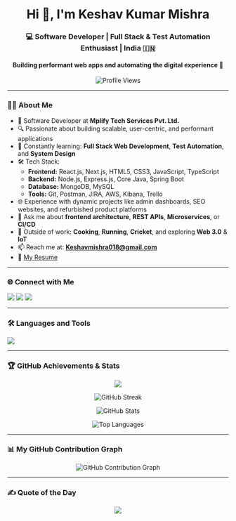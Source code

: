 <h1 align="center">Hi 👋, I'm Keshav Kumar Mishra</h1>
<h3 align="center">💻 Software Developer | Full Stack & Test Automation Enthusiast | India 🇮🇳</h3>
<h4 align="center">Building performant web apps and automating the digital experience 🚀</h4>

<p align="center">
  <img src="https://komarev.com/ghpvc/?username=keshavmishra2&label=Profile%20Views&color=0e75b6&style=flat" alt="Profile Views" />
</p>

---

### 👨‍💻 About Me

- 💼 Software Developer at **Mplify Tech Services Pvt. Ltd.**
- 🔍 Passionate about building scalable, user-centric, and performant applications
- 🧠 Constantly learning: **Full Stack Web Development**, **Test Automation**, and **System Design**
- 🛠️ Tech Stack:
  - **Frontend:** React.js, Next.js, HTML5, CSS3, JavaScript, TypeScript
  - **Backend:** Node.js, Express.js, Core Java, Spring Boot
  - **Database:** MongoDB, MySQL
  - **Tools:** Git, Postman, JIRA, AWS, Kibana, Trello
- 🌐 Experience with dynamic projects like admin dashboards, SEO websites, and refurbished product platforms
- 💬 Ask me about **frontend architecture**, **REST APIs**, **Microservices**, or **CI/CD**
- 🎯 Outside of work: **Cooking**, **Running**, **Cricket**, and exploring **Web 3.0** & **IoT**
- 📫 Reach me at: **Keshavmishra018@gmail.com**
- 📄 [My Resume](https://drive.google.com/file/d/1R9tEGy-iH8VPgtk979iE0aKNM-cMOogq/view?usp=sharing)

---

### 🌐 Connect with Me

<p align="left">
  <a href="mailto:Keshavmishra018@gmail.com"><img src="https://img.shields.io/badge/Email-D14836?style=for-the-badge&logo=gmail&logoColor=white"/></a>
  <a href="https://www.linkedin.com/in/keshav-mishra-512316197/" target="_blank"><img src="https://img.shields.io/badge/LinkedIn-blue?style=for-the-badge&logo=linkedin&logoColor=white"/></a>
  <a href="https://github.com/keshavmishra2" target="_blank"><img src="https://img.shields.io/badge/GitHub-000?style=for-the-badge&logo=github&logoColor=white"/></a>
</p>

---

### 🛠️ Languages and Tools

<p align="left">
  <img src="https://skillicons.dev/icons?i=html,css,js,ts,react,nextjs,redux,nodejs,express,mongodb,mysql,java,spring,cpp,git,postman,aws,heroku,vscode" />
</p>

---

### 🏆 GitHub Achievements & Stats

<p align="center">
  <img src="https://github-profile-trophy.vercel.app/?username=keshavmishra2&theme=gruvbox&margin-w=10&no-bg=true" />
</p>

<p align="center">
  <img src="https://github-readme-streak-stats.herokuapp.com?user=keshavmishra2&theme=tokyonight&hide_border=true" alt="GitHub Streak" />
</p>

<p align="center">
  <img src="https://github-readme-stats.vercel.app/api?username=keshavmishra2&show_icons=true&theme=radical&hide_border=true" alt="GitHub Stats" />
</p>

<p align="center">
  <img src="https://github-readme-stats.vercel.app/api/top-langs/?username=keshavmishra2&layout=compact&theme=vision-friendly-dark" alt="Top Languages" />
</p>

---

### 📊 My GitHub Contribution Graph

<p align="center">
  <img src="https://ghchart.rshah.org/keshavmishra2" alt="GitHub Contribution Graph" />
</p>

---

### ✍️ Quote of the Day
<p align="center">
  <img src="https://quotes-github-readme.vercel.app/api?type=horizontal&theme=radical" />
</p>

